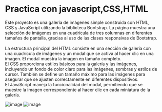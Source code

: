 <h1>Practica con javascript,CSS,HTML</h1>
<p>Este proyecto es una galería de imágenes simple construida con HTML, CSS y JavaScript utilizando la biblioteca Bootstrap. La página muestra una selección de imágenes en una cuadrícula de tres columnas en diferentes tamaños de pantalla, gracias al uso de las clases responsivas de Bootstrap.<br><br>
La estructura principal del HTML consiste en una sección de galería con una cuadrícula de imágenes y un modal que se activa al hacer clic en una imagen. El modal muestra la imagen en tamaño completo.<br>
El CSS proporciona estilos básicos para la galería y las imágenes, incluyendo un fondo de color claro para las imágenes, sombras y estilos de cursor. También se define un tamaño máximo para las imágenes para asegurar que se ajusten correctamente en diferentes dispositivos.<br>
El JavaScript maneja la funcionalidad del modal, permitiendo que se muestre la imagen correspondiente al hacer clic en cada miniatura de la galería.</p>

![image](https://github.com/AlgenisLopez03/Practica1_ElectivaDevOps/assets/141606823/4b5894da-8ae6-479e-9391-bd73368fb0a7)
![image](https://github.com/AlgenisLopez03/Practica1_ElectivaDevOps/assets/141606823/d765072b-46b8-40b5-a733-b264f09af3e7)
